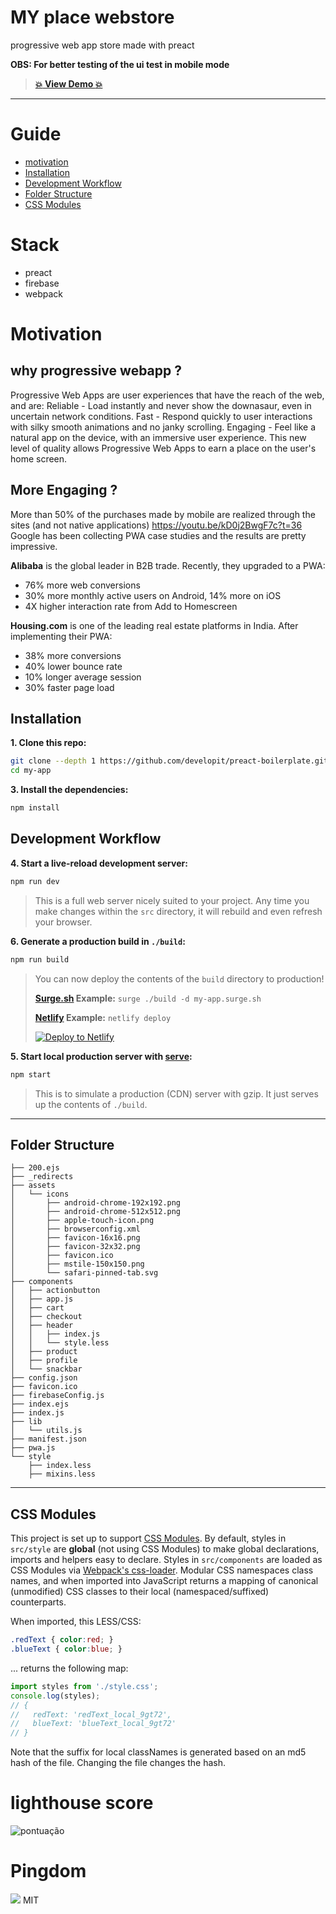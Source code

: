 

# MY place webstore
progressive web app store made with preact

**OBS: For better testing of the ui test in mobile mode**
> **[:boom: View Demo :boom:](https://smart-men.surge.sh/)**


---
# Guide
- [motivation](#motivation)
- [Installation](#installation)
- [Development Workflow](#development-workflow)
- [Folder Structure](#structure)
- [CSS Modules](#css-modules)

# Stack
- preact
- firebase
- webpack


# Motivation

## why progressive webapp ?

Progressive Web Apps are user experiences that have the reach of the web, and are:
Reliable - Load instantly and never show the downasaur, even in uncertain network conditions.
Fast - Respond quickly to user interactions with silky smooth animations and no janky scrolling.
Engaging - Feel like a natural app on the device, with an immersive user experience.
This new level of quality allows Progressive Web Apps to earn a place on the user's home screen.

## More Engaging ?
  More than 50% of the purchases made by mobile are realized through the sites (and not native applications)   https://youtu.be/kD0j2BwgF7c?t=36
  Google has been collecting PWA case studies and the results are pretty impressive.

  **Alibaba** is the global leader in B2B trade. Recently, they upgraded to a PWA:
  - 76% more web conversions
  - 30% more monthly active users on Android, 14% more on iOS
  - 4X higher interaction rate from Add to Homescreen

**Housing.com** is one of the leading real estate platforms in India. After implementing their PWA:
- 38% more conversions
- 40% lower bounce rate
- 10% longer average session
- 30% faster page load


## Installation

**1. Clone this repo:**

```sh
git clone --depth 1 https://github.com/developit/preact-boilerplate.git my-app
cd my-app
```

**3. Install the dependencies:**

```sh
npm install
```


## Development Workflow


**4. Start a live-reload development server:**

```sh
npm run dev
```

> This is a full web server nicely suited to your project. Any time you make changes within the `src` directory, it will rebuild and even refresh your browser.


**6. Generate a production build in `./build`:**

```sh
npm run build
```

> You can now deploy the contents of the `build` directory to production!
>
> **[Surge.sh](https://surge.sh) Example:** `surge ./build -d my-app.surge.sh`
>
> **[Netlify](https://www.netlify.com/docs/cli/) Example:** `netlify deploy`
>
> [![Deploy to Netlify](https://www.netlify.com/img/deploy/button.svg)](https://app.netlify.com/start/deploy?repository=https://github.com/developit/preact-boilerplate)


**5. Start local production server with [serve](https://github.com/zeit/serve):**

```sh
npm start
```

> This is to simulate a production (CDN) server with gzip. It just serves up the contents of `./build`.



---


## Folder Structure

```
├── 200.ejs
├── _redirects
├── assets
│   └── icons
│       ├── android-chrome-192x192.png
│       ├── android-chrome-512x512.png
│       ├── apple-touch-icon.png
│       ├── browserconfig.xml
│       ├── favicon-16x16.png
│       ├── favicon-32x32.png
│       ├── favicon.ico
│       ├── mstile-150x150.png
│       └── safari-pinned-tab.svg
├── components
│   ├── actionbutton
│   ├── app.js
│   ├── cart
│   ├── checkout
│   ├── header
│   │   ├── index.js
│   │   └── style.less
│   ├── product
│   ├── profile
│   └── snackbar
├── config.json
├── favicon.ico
├── firebaseConfig.js
├── index.ejs
├── index.js
├── lib
│   └── utils.js
├── manifest.json
├── pwa.js
└── style
    ├── index.less
    ├── mixins.less
```


---


## CSS Modules

This project is set up to support [CSS Modules](https://github.com/css-modules/css-modules).  By default, styles in `src/style` are **global** (not using CSS Modules) to make global declarations, imports and helpers easy to declare.  Styles in `src/components` are loaded as CSS Modules via [Webpack's css-loader](https://github.com/webpack/css-loader#css-modules).  Modular CSS namespaces class names, and when imported into JavaScript returns a mapping of canonical (unmodified) CSS classes to their local (namespaced/suffixed) counterparts.

When imported, this LESS/CSS:

```css
.redText { color:red; }
.blueText { color:blue; }
```

... returns the following map:

```js
import styles from './style.css';
console.log(styles);
// {
//   redText: 'redText_local_9gt72',
//   blueText: 'blueText_local_9gt72'
// }
```

Note that the suffix for local classNames is generated based on an md5 hash of the file. Changing the file changes the hash.


# lighthouse score

![pontuação](https://firebasestorage.googleapis.com/v0/b/myplace-d196a.appspot.com/o/Captura%20de%20Tela%202017-02-03%20a%CC%80s%2022.39.31.png?alt=media&token=c66deb33-d352-4002-afe4-36293ff4e730)


# Pingdom

![](https://firebasestorage.googleapis.com/v0/b/myplace-d196a.appspot.com/o/Captura%20de%20Tela%202017-02-03%20a%CC%80s%2022.47.57.png?alt=media&token=b11cc380-99e3-4547-97f4-e05abbcb5e0a)
MIT
